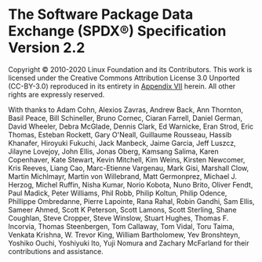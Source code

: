 # The Software Package Data Exchange (SPDX®) Specification Version 2.2

Copyright © 2010-2020 Linux Foundation and its Contributors.
This work is licensed under the Creative Commons Attribution License 3.0 Unported (CC-BY-3.0) reproduced in its entirety in [Appendix VII](appendix-VII-creative-commons-attribution-license-3.0-unported.md) herein. All other rights are expressly reserved.

With thanks to
Adam Cohn,
Alexios Zavras,
Andrew Back,
Ann Thornton,
Basil Peace,
Bill Schineller,
Bruno Cornec,
Ciaran Farrell,
Daniel German,
David Wheeler,
Debra McGlade,
Dennis Clark,
Ed Warnicke,
Eran Strod,
Eric Thomas,
Esteban Rockett,
Gary O'Neall,
Guillaume Rousseau,
Hassib Khanafer,
Hiroyuki Fukuchi,
Jack Manbeck,
Jaime Garcia,
Jeff Luszcz,
Jilayne Lovejoy,
John Ellis,
Jonas Oberg,
Kamsang Salima,
Karen Copenhaver,
Kate Stewart,
Kevin Mitchell,
Kim Weins,
Kirsten Newcomer,
Kris Reeves,
Liang Cao,
Marc-Etienne Vargenau,
Mark Gisi,
Marshall Clow,
Martin Michlmayr,
Martin von Willebrand,
Matt Germonprez,
Michael J. Herzog,
Michel Ruffin,
Nisha Kumar,
Norio Kobota,
Nuno Brito,
Oliver Fendt,
Paul Madick,
Peter Williams,
Phil Robb,
Philip Koltun,
Philip Odence,
Phillippe Ombredanne,
Pierre Lapointe,
Rana Rahal,
Robin Gandhi,
Sam Ellis,
Sameer Ahmed,
Scott K Peterson,
Scott Lamons,
Scott Sterling,
Shane Coughlan,
Steve Cropper,
Steve Winslow,
Stuart Hughes,
Thomas F. Incorvia,
Thomas Steenbergen,
Tom Callaway,
Tom Vidal,
Toru Taima,
Venkata Krishna,
W. Trevor King,
William Bartholomew,
Yev Bronshteyn,
Yoshiko Ouchi,
Yoshiyuki Ito,
Yuji Nomura
and
Zachary McFarland
for their contributions and assistance.
